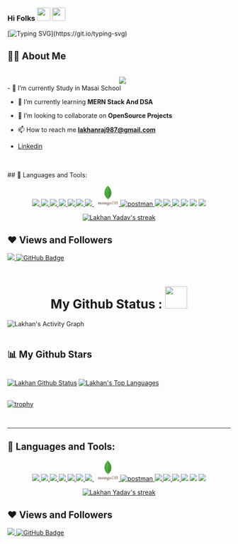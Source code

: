 ### Hi Folks <img src= "https://media2.giphy.com/media/Lm5hxmmI6ucOQGfjKj/giphy.gif?cid=6c09b952o9xti0m387z597k2xqipch3qmqjydym98oef87ve&rid=giphy.gif&ct=s" width= "30" height= "30"> <img src= "https://media.tenor.com/images/2adfe94e69139f3e22623b61d375a7a7/tenor.gif" width= "30" height= "30">


[![Typing SVG](https://readme-typing-svg.herokuapp.com?font=Architects+Daughter&color=22EBF7&size=25&center=false&lines=I+am+Lakhan+yadav;Asprirant+of+Full+stack+web+developer...)](https://git.io/typing-svg)



 ## 🙋‍♂️ About Me


</br>

 <img  src="https://camo.githubusercontent.com/992babdffd8c74a1502de375fbdf7e4d54773242/68747470733a2f2f6d656469612e67697068792e636f6d2f6d656469612f53576f536b4e36447854737a71494b4571762f67697068792e676966" align="right" width="50%" /> 
<br/>
- 🔭 I’m currently Study in Masai School 

- 🌱 I’m currently learning **MERN Stack And DSA**

- 💞️  I’m looking to collaborate on **OpenSource Projects**
<!-- - 👨‍💻 All of my projects are available at **[My Portfolio](https://manishchouhan.vercel.app/)** -->


- 📫 How to reach me **lakhanraj987@gmail.com**

 - [Linkedin](https://www.linkedin.com/in/lakhan-kumar-yadav-379672180/) 

<br/>
<br/>
## 🚀 Languages and Tools:

<p align="center"> 
    <a href="https://reactjs.org/" target="_blank"> <img src="https://img.icons8.com/color/48/000000/react-native.png"/> </a>
    <a href="https://developer.mozilla.org/en-US/docs/Web/JavaScript" target="_blank"> <img src="https://img.icons8.com/color/48/000000/javascript.png"/> </a> 
    <a href="https://www.w3.org/html/" target="_blank"> <img src="https://img.icons8.com/color/48/000000/html-5.png"/> </a> 
    <a href="https://www.w3schools.com/css/" target="_blank"> <img src="https://img.icons8.com/color/48/000000/css3.png"/> </a> 
    <a href="https://getbootstrap.com" target="_blank"> <img src="https://img.icons8.com/color/48/000000/bootstrap.png"/> </a>  
    <a href="https://chakra-ui.com/" target="_blank"> <img src="https://img.icons8.com/color/48/000000/chakra-ui.png"/> </a>  
    <a style="padding-right:8px;" href="https://nodejs.org" target="_blank"> <img src="https://img.icons8.com/color/48/000000/nodejs.png"/> </a> 
    <a href="https://www.mongodb.com/" target="_blank"> <img src="https://raw.githubusercontent.com/devicons/devicon/master/icons/mongodb/mongodb-original-wordmark.svg" alt="mongodb" width="48" height="48"/> </a> 
    <a href="https://postman.com" target="_blank"> <img src="https://www.vectorlogo.zone/logos/getpostman/getpostman-icon.svg" alt="postman" width="45" height="45"/> </a>   
    <a href="https://git-scm.com/" target="_blank"> <img src="https://img.icons8.com/color/48/000000/git.png"/> </a> 
    <a href="https://redux.js.org" target="_blank"> <img src="https://img.icons8.com/color/48/000000/redux.png"/> </a>
    <a href="https://expressjs.com" target="_blank"> <img src="https://img.icons8.com/color/48/000000/express.png"/> </a>
    <a href="https://icons8.com/icon/111953/json"><img src="https://img.icons8.com/material-outlined/48/000000/json.png"/></a>
    <a href="https://icons8.com/icon/24895/npm"><img src="https://img.icons8.com/color/48/000000/npm.png"/></a>
    <a href="https://icons8.com/icon/gFw7X5Tbl3ss/material-ui"><img src="https://img.icons8.com/color/48/000000/material-ui.png"/></a>
</p>


<p align="center">
    <a href="https://github.com/Lakhan9525/github-readme-streak-stats">
        <img title="🔥 Get streak stats for your profile at git.io/streak-stats" alt="Lakhan Yadav's streak" src="https://github-readme-streak-stats.herokuapp.com/?user=manishchouhan2396&theme=black-ice&hide_border=true&stroke=0000&background=060A0CD0"/>
    </a>
</p>


## ❤ Views and Followers

<a href="https://github.com/Lakhan9525">
    <img src="https://komarev.com/ghpvc/?username=Lakhan9525">
</a>
<a href="https://github.com/Lakhan9525"><img src="https://img.shields.io/github/followers/Lakhan9525?label=Followers&style=social" alt="GitHub Badge"></a>
<br/>
<br/>






<h1 align="center">My Github Status : <img src="https://c.tenor.com/I5iY9Hj8YGQAAAAi/kroppa-digital.gif" height="50px" width="50px"/> </h1>

<img alt="Lakhan's Activity Graph" src="https://activity-graph.herokuapp.com/graph?username=Lakhan9525&bg_color=0D1117&color=5BCDEC&line=5BCDEC&point=FFFFFF&hide_border=true" />


<br/>
<br/>






## 📊 My Github Stars

  <br/>
    <a href=""><img alt="Lakhan Github Status" style="width:57%" src="https://github-readme-stats.vercel.app/api?username=Lakhan9525&show_icons=true&count_private=true&theme=react&hide_border=true&bg_color=0D1117" /></a>
  <a href="https://github.com/Lakhan9525/github-readme-stats"><img alt="Lakhan's Top Languages" style="width:42%" src="https://github-readme-stats.vercel.app/api/top-langs/?username=Lakhan9525&langs_count=8&count_private=true&layout=compact&theme=react&hide_border=true&bg_color=0D1117" /></a> 


<br/> 


<br/>

[![trophy](https://github-profile-trophy.vercel.app/?username=Lakhan9525)](https://github.com/ryo-ma/github-profile-trophy)



</br>
<hr> 

## 🚀 Languages and Tools:

<p align="center"> 
    <a href="https://reactjs.org/" target="_blank"> <img src="https://img.icons8.com/color/48/000000/react-native.png"/> </a>
    <a href="https://developer.mozilla.org/en-US/docs/Web/JavaScript" target="_blank"> <img src="https://img.icons8.com/color/48/000000/javascript.png"/> </a> 
    <a href="https://www.w3.org/html/" target="_blank"> <img src="https://img.icons8.com/color/48/000000/html-5.png"/> </a> 
    <a href="https://www.w3schools.com/css/" target="_blank"> <img src="https://img.icons8.com/color/48/000000/css3.png"/> </a> 
    <a href="https://getbootstrap.com" target="_blank"> <img src="https://img.icons8.com/color/48/000000/bootstrap.png"/> </a>  
    <a href="https://chakra-ui.com/" target="_blank"> <img src="https://img.icons8.com/color/48/000000/chakra-ui.png"/> </a>  
    <a style="padding-right:8px;" href="https://nodejs.org" target="_blank"> <img src="https://img.icons8.com/color/48/000000/nodejs.png"/> </a> 
    <a href="https://www.mongodb.com/" target="_blank"> <img src="https://raw.githubusercontent.com/devicons/devicon/master/icons/mongodb/mongodb-original-wordmark.svg" alt="mongodb" width="48" height="48"/> </a> 
    <a href="https://postman.com" target="_blank"> <img src="https://www.vectorlogo.zone/logos/getpostman/getpostman-icon.svg" alt="postman" width="45" height="45"/> </a>   
    <a href="https://git-scm.com/" target="_blank"> <img src="https://img.icons8.com/color/48/000000/git.png"/> </a> 
    <a href="https://redux.js.org" target="_blank"> <img src="https://img.icons8.com/color/48/000000/redux.png"/> </a>
    <a href="https://expressjs.com" target="_blank"> <img src="https://img.icons8.com/color/48/000000/express.png"/> </a>
    <a href="https://icons8.com/icon/111953/json"><img src="https://img.icons8.com/material-outlined/48/000000/json.png"/></a>
    <a href="https://icons8.com/icon/24895/npm"><img src="https://img.icons8.com/color/48/000000/npm.png"/></a>
    <a href="https://icons8.com/icon/gFw7X5Tbl3ss/material-ui"><img src="https://img.icons8.com/color/48/000000/material-ui.png"/></a>
</p>


<p align="center">
    <a href="https://github.com/Lakhan9525/github-readme-streak-stats">
        <img title="🔥 Get streak stats for your profile at git.io/streak-stats" alt="Lakhan Yadav's streak" src="https://github-readme-streak-stats.herokuapp.com/?user=manishchouhan2396&theme=black-ice&hide_border=true&stroke=0000&background=060A0CD0"/>
    </a>
</p>


## ❤ Views and Followers

<a href="https://github.com/Lakhan9525">
    <img src="https://komarev.com/ghpvc/?username=Lakhan9525">
</a>
<a href="https://github.com/Lakhan9525"><img src="https://img.shields.io/github/followers/Lakhan9525?label=Followers&style=social" alt="GitHub Badge"></a>
